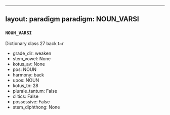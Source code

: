 
---
layout: paradigm
paradigm: NOUN_VARSI
---
### ` NOUN_VARSI `

Dictionary class 27 back t~r
* grade_dir: weaken
* stem_vowel: None
* kotus_av: None
* pos: NOUN
* harmony: back
* upos: NOUN
* kotus_tn: 28
* plurale_tantum: False
* clitics: False
* possessive: False
* stem_diphthong: None
